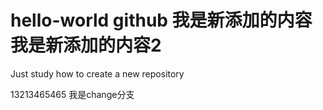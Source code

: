 # hello-world  github 我是新添加的内容我是新添加的内容2
Just study how to create a new repository

13213465465
我是change分支
